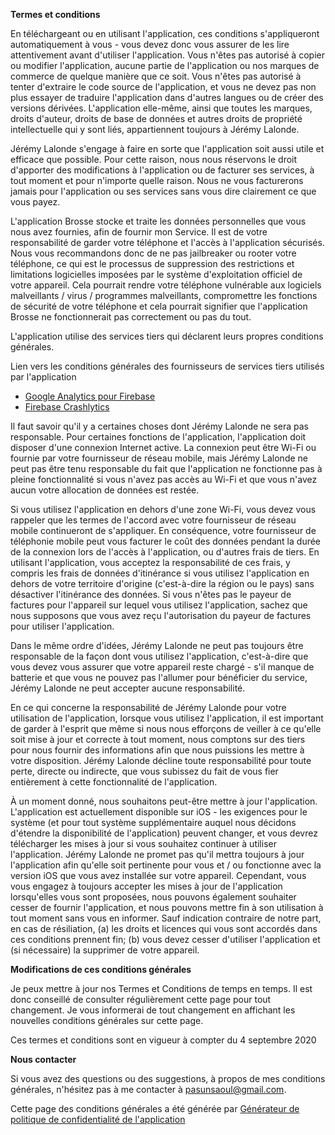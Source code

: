 **Termes et conditions**

En téléchargeant ou en utilisant l'application, ces conditions s'appliqueront automatiquement à vous - vous devez donc vous assurer de les lire attentivement avant d'utiliser l'application. Vous n'êtes pas autorisé à copier ou modifier l'application, aucune partie de l'application ou nos marques de commerce de quelque manière que ce soit. Vous n'êtes pas autorisé à tenter d'extraire le code source de l'application, et vous ne devez pas non plus essayer de traduire l'application dans d'autres langues ou de créer des versions dérivées. L'application elle-même, ainsi que toutes les marques, droits d'auteur, droits de base de données et autres droits de propriété intellectuelle qui y sont liés, appartiennent toujours à Jérémy Lalonde.

Jérémy Lalonde s'engage à faire en sorte que l'application soit aussi utile et efficace que possible. Pour cette raison, nous nous réservons le droit d'apporter des modifications à l'application ou de facturer ses services, à tout moment et pour n'importe quelle raison. Nous ne vous facturerons jamais pour l'application ou ses services sans vous dire clairement ce que vous payez.

L'application Brosse stocke et traite les données personnelles que vous nous avez fournies, afin de fournir mon Service. Il est de votre responsabilité de garder votre téléphone et l'accès à l'application sécurisés. Nous vous recommandons donc de ne pas jailbreaker ou rooter votre téléphone, ce qui est le processus de suppression des restrictions et limitations logicielles imposées par le système d'exploitation officiel de votre appareil. Cela pourrait rendre votre téléphone vulnérable aux logiciels malveillants / virus / programmes malveillants, compromettre les fonctions de sécurité de votre téléphone et cela pourrait signifier que l'application Brosse ne fonctionnerait pas correctement ou pas du tout.

L'application utilise des services tiers qui déclarent leurs propres conditions générales.

Lien vers les conditions générales des fournisseurs de services tiers utilisés par l'application

* [Google Analytics pour Firebase](https://firebase.google.com/terms/analytics)
* [Firebase Crashlytics](https://firebase.google.com/terms/crashlytics)

Il faut savoir qu'il y a certaines choses dont Jérémy Lalonde ne sera pas responsable. Pour certaines fonctions de l'application, l'application doit disposer d'une connexion Internet active. La connexion peut être Wi-Fi ou fournie par votre fournisseur de réseau mobile, mais Jérémy Lalonde ne peut pas être tenu responsable du fait que l'application ne fonctionne pas à pleine fonctionnalité si vous n'avez pas accès au Wi-Fi et que vous n'avez aucun votre allocation de données est restée.

Si vous utilisez l'application en dehors d'une zone Wi-Fi, vous devez vous rappeler que les termes de l'accord avec votre fournisseur de réseau mobile continueront de s'appliquer. En conséquence, votre fournisseur de téléphonie mobile peut vous facturer le coût des données pendant la durée de la connexion lors de l'accès à l'application, ou d'autres frais de tiers. En utilisant l'application, vous acceptez la responsabilité de ces frais, y compris les frais de données d'itinérance si vous utilisez l'application en dehors de votre territoire d'origine (c'est-à-dire la région ou le pays) sans désactiver l'itinérance des données. Si vous n'êtes pas le payeur de factures pour l'appareil sur lequel vous utilisez l'application, sachez que nous supposons que vous avez reçu l'autorisation du payeur de factures pour utiliser l'application.

Dans le même ordre d'idées, Jérémy Lalonde ne peut pas toujours être responsable de la façon dont vous utilisez l'application, c'est-à-dire que vous devez vous assurer que votre appareil reste chargé - s'il manque de batterie et que vous ne pouvez pas l'allumer pour bénéficier du service, Jérémy Lalonde ne peut accepter aucune responsabilité.

En ce qui concerne la responsabilité de Jérémy Lalonde pour votre utilisation de l'application, lorsque vous utilisez l'application, il est important de garder à l'esprit que même si nous nous efforçons de veiller à ce qu'elle soit mise à jour et correcte à tout moment, nous comptons sur des tiers pour nous fournir des informations afin que nous puissions les mettre à votre disposition. Jérémy Lalonde décline toute responsabilité pour toute perte, directe ou indirecte, que vous subissez du fait de vous fier entièrement à cette fonctionnalité de l'application.

À un moment donné, nous souhaitons peut-être mettre à jour l'application. L'application est actuellement disponible sur iOS - les exigences pour le système (et pour tout système supplémentaire auquel nous décidons d'étendre la disponibilité de l'application) peuvent changer, et vous devrez télécharger les mises à jour si vous souhaitez continuer à utiliser l'application. Jérémy Lalonde ne promet pas qu'il mettra toujours à jour l'application afin qu'elle soit pertinente pour vous et / ou fonctionne avec la version iOS que vous avez installée sur votre appareil. Cependant, vous vous engagez à toujours accepter les mises à jour de l'application lorsqu'elles vous sont proposées, nous pouvons également souhaiter cesser de fournir l'application, et nous pouvons mettre fin à son utilisation à tout moment sans vous en informer. Sauf indication contraire de notre part, en cas de résiliation, (a) les droits et licences qui vous sont accordés dans ces conditions prennent fin; (b) vous devez cesser d'utiliser l'application et (si nécessaire) la supprimer de votre appareil.

**Modifications de ces conditions générales**

Je peux mettre à jour nos Termes et Conditions de temps en temps. Il est donc conseillé de consulter régulièrement cette page pour tout changement. Je vous informerai de tout changement en affichant les nouvelles conditions générales sur cette page.

Ces termes et conditions sont en vigueur à compter du 4 septembre 2020

**Nous contacter**

Si vous avez des questions ou des suggestions, à propos de mes conditions générales, n'hésitez pas à me contacter à [pasunsaoul@gmail.com](mailto:pasunsaoul@gmail.com).

Cette page des conditions générales a été générée par [Générateur de politique de confidentialité de l'application](https://app-privacy-policy-generator.firebaseapp.com/)